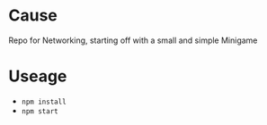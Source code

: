 # Cause

Repo for Networking, starting off with a small and simple Minigame

# Useage

* `npm install`
* `npm start`
